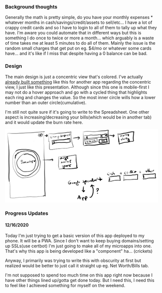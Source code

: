 ### Background thoughts
Generally the math is pretty simple, do you have your monthly expenses * whatever months in cash/savings/credit/assets to sell/etc...
I have a lot of crappy credit cards and so I have to login to all of them to tally up what they have. I'm aware you could automate that in different ways but this is something I do once to twice or more a month... which arguably is a waste of time takes me at least 5 minutes to do all of them.
Mainly the issue is the random small charges that get put on eg. $4/mo or whatever some cards have... and it's like if I miss that despite having a 0 balance can be bad.

### Design
The main design is just a concentric view that's colored. I've actually [already built something](https://github.com/jdc-cunningham/micro-projects/tree/master/money-state) like this for another app regarding the concentric view, I just like this presentation. Although since this one is mobile-first I may not do a hover approach and go with a cycled thing that highlights each ring and changes the value. So the most inner circle wills how a lower number than an outer circle(cumulative).

I'm still not quite sure if it's going to write to the Spreadsheet. One other aspect is increasing/decreasing your bills(which would be in another tab) and it would update the burn rate here.

![basic design](./sketch--burn-rate-basic-interface.PNG)

### Progress Updates

#### 12/16/2020
Today I'm just trying to get a basic version of this app deployed to my phone. It will be a PWA. Since I don't want to keep buying domains/setting up SSLs(use certbot) I'm just going to make all of my microapps into one. That's why this app is being developed like a "component" ha... (crickets)

Anyway, I primarily was trying to write this with obscurity at first but realized would be better to just call it straight up eg. Net Worth/Bills tab.

I'm not supposed to spend too much time on this app right now because I have other things lined up/gotta get done today. But I need this, I need this to feel like I achieved something for myself on the weekend.